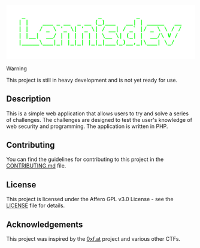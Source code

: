 <p align="center">
 <img src="./static/logo.svg" />
</p>

> [!WARNING]
> This project is still in heavy development and is not yet ready for use.

## Description
This is a simple web application that allows users to try and solve a series of challenges. The challenges are designed to test the user's knowledge of web security and programming. The application is written in PHP.

## Contributing

You can find the guidelines for contributing to this project in the [CONTRIBUTING.md](CONTRIBUTING.md) file.

## License

This project is licensed under the Affero GPL v3.0 License - see the [LICENSE](LICENSE) file for details.

## Acknowledgements

This project was inspired by the [0xf.at](https://0xf.at) project and various other CTFs.
